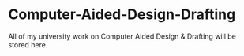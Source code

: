 # Computer-Aided-Design-Drafting
All of my university work on Computer Aided Design &amp; Drafting will be stored here.
